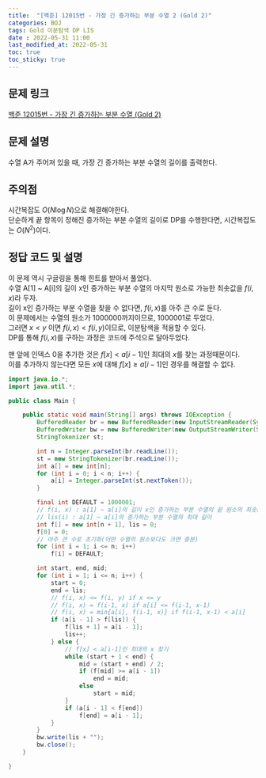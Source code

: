 ```yaml
---
title:  "[백준] 12015번 - 가장 긴 증가하는 부분 수열 2 (Gold 2)"
categories: BOJ
tags: Gold 이분탐색 DP LIS
date : 2022-05-31 11:00
last_modified_at: 2022-05-31
toc: true
toc_sticky: true
---
```


## 문제 링크

[백준 12015번 - 가장 긴 증가하는 부분 수열 (Gold 2)](https://www.acmicpc.net/problem/12015)

## 문제 설명

수열 A가 주어져 있을 때, 가장 긴 증가하는 부분 수열의 길이를 출력한다.

## 주의점

시간복잡도 $O(N\log N)$으로 해결해야한다.  
단순하게 끝 항목이 정해진 증가하는 부분 수열의 길이로 DP를 수행한다면, 시간복잡도는 $O(N^2)$이다.  

## 정답 코드 및 설명

이 문제 역시 구글링을 통해 힌트를 받아서 풀었다.  
수열 A[1] ~ A[i]의 길이 x인 증가하는 부분 수열의 마지막 원소로 가능한 최솟값을 $f(i, x)$라 두자.  
길이 x인 증가하는 부분 수열을 찾을 수 없다면, $f(i, x)$를 아주 큰 수로 둔다.  
이 문제에서는 수열의 원소가 1000000까지이므로, 1000001로 두었다.  
그러면 $x < y$ 이면 $f(i, x) < f(i, y)$이므로, 이분탐색을 적용할 수 있다.  
DP를 통해 $f(i, x)$를 구하는 과정은 코드에 주석으로 달아두었다.

맨 앞에 인덱스 0을 추가한 것은 $f[x] < a[i-1]$인 최대의 $x$를 찾는 과정때문이다.  
이를 추가하지 않는다면 모든 $x$에 대해 $f[x] \geq a[i-1]$인 경우를 해결할 수 없다.

```java
import java.io.*;
import java.util.*;

public class Main {

    public static void main(String[] args) throws IOException {
        BufferedReader br = new BufferedReader(new InputStreamReader(System.in));
        BufferedWriter bw = new BufferedWriter(new OutputStreamWriter(System.out));
        StringTokenizer st;

        int n = Integer.parseInt(br.readLine());
        st = new StringTokenizer(br.readLine());
        int a[] = new int[n];
        for (int i = 0; i < n; i++) {
            a[i] = Integer.parseInt(st.nextToken());
        }

        final int DEFAULT = 1000001;
        // f(i, x) : a[1] ~ a[i]의 길이 x인 증가하는 부분 수열의 끝 원소의 최솟값
        // lis(i) : a[1] ~ a[i]의 증가하는 부분 수열의 최대 길이
        int f[] = new int[n + 1], lis = 0;
        f[0] = 0;
        // 아주 큰 수로 초기화(어떤 수열의 원소보다도 크면 충분)
        for (int i = 1; i <= n; i++)
            f[i] = DEFAULT;

        int start, end, mid;
        for (int i = 1; i <= n; i++) {
            start = 0;
            end = lis;
            // f(i, x) <= f(i, y) if x <= y
            // f(i, x) = f(i-1, x) if a[i] <= f(i-1, x-1)
            // f(i, x) = min{a[i], f(i-1, x)} if f(i-1, x-1) < a[i]
            if (a[i - 1] > f[lis]) {
                f[lis + 1] = a[i - 1];
                lis++;
            } else {
                // f[x] < a[i-1]인 최대의 x 찾기
                while (start + 1 < end) {
                    mid = (start + end) / 2;
                    if (f[mid] >= a[i - 1])
                        end = mid;
                    else
                        start = mid;
                }
                if (a[i - 1] < f[end])
                    f[end] = a[i - 1];
            }
        }
        bw.write(lis + "");
        bw.close();
    }

}
```
